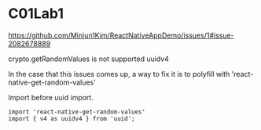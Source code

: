 # C01Lab1

https://github.com/Minjun1Kim/ReactNativeAppDemo/issues/1#issue-2082678889

crypto.getRandomValues is not supported uuidv4

In the case that this issues comes up, a way to fix it is to polyfill with 'react-native-get-random-values'

Import before uuid import.

```JS
import 'react-native-get-random-values'
import { v4 as uuidv4 } from 'uuid';
```
